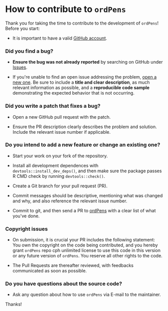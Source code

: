  
# How to contribute to `ordPens`

Thank you for taking the time to contribute to the development of `ordPens`!
Before you start:

* It is important to have a valid [GitHub account](https://github.com/signup/free).

### Did you find a bug? 
 
* **Ensure the bug was not already reported** by searching on GitHub under [Issues](https://github.com/ahoshiyar/ordPens/issues).

* If you're unable to find an open issue addressing the problem, [open a new one](https://github.com/ahoshiyar/ordPens/issues/new). Be sure to include a **title and clear description**, as much relevant information as possible, and a **reproducible code sample** demonstrating the expected behavior that is not occurring.

 
 
### Did you write a patch that fixes a bug?

* Open a new GitHub pull request with the patch.

* Ensure the PR description clearly describes the problem and solution. Include the relevant issue number if applicable.
 
 
 
### Do you intend to add a new feature or change an existing one?
 
* Start your work on your fork of the repository.  

* Install all development dependences with `devtools::install_dev_deps()`, and then make sure the package passes R CMD check by running `devtools::check()`. 

* Create a Git branch for your pull request (PR).  

* Commit messages should be descriptive, mentioning what was changed and why, and also reference the relevant issue number. 
  
* Commit to git, and then send a PR to [ordPens](https://github.com/ahoshiyar/ordPens/pulls) with a clear list of what you've done.

### Copyright issues
 
* On submission, it is crucial your PR includes the following statement: You own the copyright on the code being contributed, and you hereby grant `ordPens` repo cph unlimited license to use this code in this version or any future version of `ordPens`. You reserve all other rights to the code.

* The Pull Requests are thereafter reviewed, with feedbacks communicated as soon as possible.



### Do you have questions about the source code?

* Ask any question about how to use `ordPens` via E-mail to the maintainer.

 
 
Thanks!  

 
